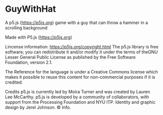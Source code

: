 # GuyWithHat
A p5.js (https://p5js.org) game with a guy that can throw a hammer in a scrolling background

Made with P5.js (https://p5js.org)

Lincense information:
https://p5js.org/copyright.html
The p5.js library is free software; you can redistribute it and/or modify it under the terms of theGNU Lesser General Public License as published by the Free Software Foundation, version 2.1.

The Reference for the language is under a Creative Commons license which makes it possible to reuse this content for non-commercial purposes if it is credited.

Credits
p5.js is currently led by Moira Turner and was created by Lauren Lee McCarthy. p5.js is developed by a community of collaborators, with support from the Processing Foundation and NYU ITP. Identity and graphic design by Jerel Johnson. © Info.
